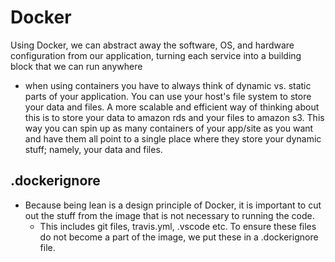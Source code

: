 
# Docker
Using Docker, we can abstract away the software, OS, and hardware configuration from our application, turning each service into a building block that we can run anywhere
- when using containers you have to always think of dynamic vs. static parts of your application. You can use your host's file system to store your data and files. A more scalable and efficient way of thinking about this is to store your data to amazon rds and your files to amazon s3. This way you can spin up as many containers of your app/site as you want and have them all point to a single place where they store your dynamic stuff; namely, your data and files.

## .dockerignore
- Because being lean is a design principle of Docker, it is important to cut out the stuff from the image that is not necessary to running the code.
	- This includes git files, travis.yml, .vscode etc. To ensure these files do not become a part of the image, we put these in a .dockerignore file.
